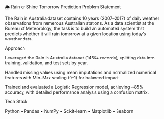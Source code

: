 🌦️ Rain or Shine Tomorrow Prediction
Problem Statement

The Rain in Australia dataset contains 10 years (2007–2017) of daily weather observations from numerous Australian stations. As a data scientist at the Bureau of Meteorology, the task is to build an automated system that predicts whether it will rain tomorrow at a given location using today’s weather data.

Approach

Leveraged the Rain in Australia dataset (145K+ records), splitting data into training, validation, and test sets by year.

Handled missing values using mean imputations and normalized numerical features with Min–Max scaling (0–1) for balanced impact.

Trained and evaluated a Logistic Regression model, achieving ~85% accuracy, with detailed performance analysis using a confusion matrix.

Tech Stack

Python • Pandas • NumPy • Scikit-learn • Matplotlib • Seaborn
